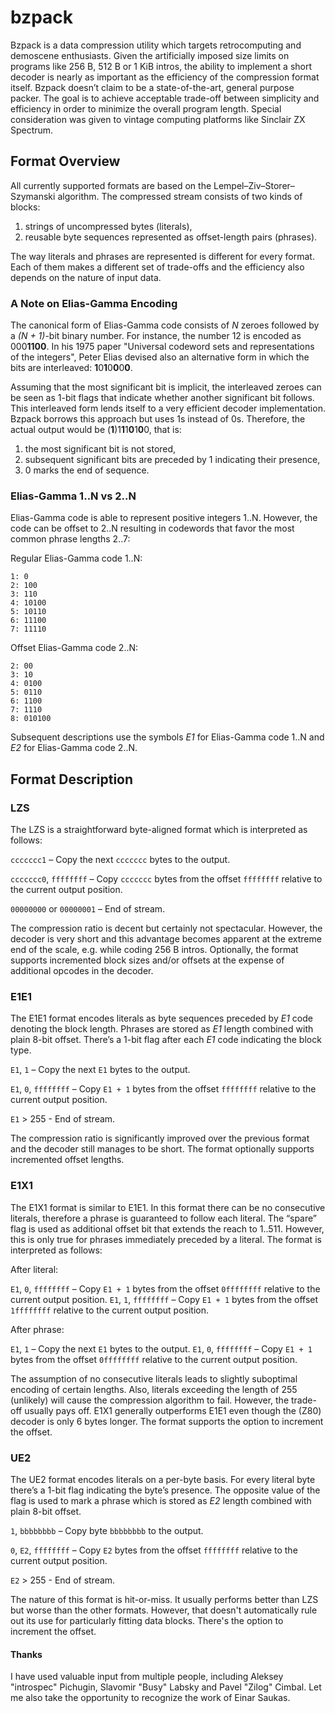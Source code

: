# bzpack
Bzpack is a data compression utility which targets retrocomputing and demoscene enthusiasts. Given the artificially imposed size limits on programs like 256 B, 512 B or 1 KiB intros, the ability to implement a short decoder is nearly as important as the efficiency of the compression format itself. Bzpack doesn’t claim to be a state-of-the-art, general purpose packer. The goal is to achieve acceptable trade-off between simplicity and efficiency in order to minimize the overall program length. Special consideration was given to vintage computing platforms like Sinclair ZX Spectrum.

## Format Overview
All currently supported formats are based on the Lempel–Ziv–Storer–Szymanski algorithm. The compressed stream consists of two kinds of blocks:
1. strings of uncompressed bytes (literals),
2. reusable byte sequences represented as offset-length pairs (phrases).

The way literals and phrases are represented is different for every format. Each of them makes a different set of trade-offs and the efficiency also depends on the nature of input data.

### A Note on Elias-Gamma Encoding
The canonical form of Elias-Gamma code consists of *N* zeroes followed by a *(N + 1)*-bit binary number. For instance, the number 12 is encoded as 000**1100**. In his 1975 paper "Universal codeword sets and representations of the integers", Peter Elias devised also an alternative form in which the bits are interleaved: **1**0**1**0**0**0**0**.

Assuming that the most significant bit is implicit, the interleaved zeroes can be seen as 1-bit flags that indicate whether another significant bit follows. This interleaved form lends itself to a very efficient decoder implementation. Bzpack borrows this approach but uses 1s instead of 0s. Therefore, the actual output would be (**1**)1**1**1**0**1**0**0, that is:

1. the most significant bit is not stored,
2. subsequent significant bits are preceded by 1 indicating their presence,
3. 0 marks the end of sequence.

### Elias-Gamma 1..N vs 2..N
Elias-Gamma code is able to represent positive integers 1..N. However, the code can be offset to 2..N resulting in codewords that favor the most common phrase lengths 2..7:

Regular Elias-Gamma code 1..N:
```
1: 0
2: 100
3: 110
4: 10100
5: 10110
6: 11100
7: 11110
```
Offset Elias-Gamma code 2..N:
```
2: 00
3: 10
4: 0100
5: 0110
6: 1100
7: 1110
8: 010100
```
Subsequent descriptions use the symbols *E1* for Elias-Gamma code 1..N and *E2* for Elias-Gamma code 2..N.

## Format Description
### LZS
The LZS is a straightforward byte-aligned format which is interpreted as follows:

`ccccccc1` – Copy the next `ccccccc` bytes to the output.

`ccccccc0`, `ffffffff` – Copy `ccccccc` bytes from the offset `ffffffff` relative to the current output position.

`00000000` or `00000001` – End of stream.

The compression ratio is decent but certainly not spectacular. However, the decoder is very short and this advantage becomes apparent at the extreme end of the scale, e.g. while coding 256 B intros. Optionally, the format supports incremented block sizes and/or offsets at the expense of additional opcodes in the decoder.

### E1E1
The E1E1 format encodes literals as byte sequences preceded by *E1* code denoting the block length. Phrases are stored as *E1* length combined with plain 8-bit offset. There’s a 1-bit flag after each *E1* code indicating the block type.

`E1`, `1` – Copy the next `E1` bytes to the output.

`E1`, `0`, `ffffffff` – Copy `E1 + 1` bytes from the offset `ffffffff` relative to the current output position.

`E1` > 255 - End of stream.

The compression ratio is significantly improved over the previous format and the decoder still manages to be short. The format optionally supports incremented offset lengths.

### E1X1
The E1X1 format is similar to E1E1. In this format there can be no consecutive literals, therefore a phrase is guaranteed to follow each literal. The “spare” flag is used as additional offset bit that extends the reach to 1..511. However, this is only true for phrases immediately preceded by a literal. The format is interpreted as follows:

After literal:

`E1`, `0`, `ffffffff` – Copy `E1 + 1` bytes from the offset `0ffffffff` relative to the current output position.
`E1`, `1`, `ffffffff` – Copy `E1 + 1` bytes from the offset `1ffffffff` relative to the current output position.

After phrase:

`E1`, `1` – Copy the next `E1` bytes to the output.
`E1`, `0`, `ffffffff` – Copy `E1 + 1` bytes from the offset `0ffffffff` relative to the current output position.

The assumption of no consecutive literals leads to slightly suboptimal encoding of certain lengths. Also, literals exceeding the length of 255 (unlikely) will cause the compression algorithm to fail. However, the trade-off usually pays off. E1X1 generally outperforms E1E1 even though the (Z80) decoder is only 6 bytes longer. The format supports the option to increment the offset.

### UE2
The UE2 format encodes literals on a per-byte basis. For every literal byte there’s a 1-bit flag indicating the byte’s presence. The opposite value of the flag is used to mark a phrase which is stored as *E2* length combined with plain 8-bit offset.

`1`, `bbbbbbbb` – Copy byte `bbbbbbbb` to the output.

`0`, `E2`, `ffffffff` – Copy `E2` bytes from the offset `ffffffff` relative to the current output position.

`E2` > 255 - End of stream.

The nature of this format is hit-or-miss. It usually performs better than LZS but worse than the other formats. However, that doesn't automatically rule out its use for particularly fitting data blocks. There's the option to increment the offset.

#### Thanks
I have used valuable input from multiple people, including Aleksey "introspec" Pichugin, Slavomir "Busy" Labsky and Pavel "Zilog" Cimbal. Let me also take the opportunity to recognize the work of Einar Saukas.

